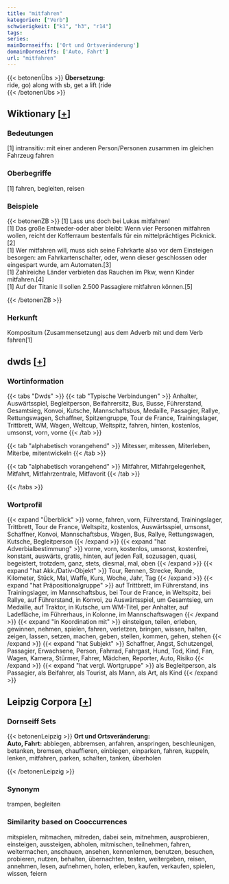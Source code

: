 ```yaml
---
title: "mitfahren"
kategorien: ["Verb"]
schwierigkeit: ["k1", "h3", "r14"]
tags:
series:
mainDornseiffs: ['Ort und Ortsveränderung']
domainDornseiffs: ['Auto, Fahrt']
url: "mitfahren"
---
```


{{< betonenÜbs >}}
**Übersetzung:**  
ride, go) along  with sb, get  a lift (ride  
{{< /betonenÜbs >}}

## Wiktionary [[+](https://de.wiktionary.org/wiki/mitfahren)]

### Bedeutungen
[1] intransitiv: mit einer anderen Person/Personen zusammen im gleichen Fahrzeug fahren  

### Oberbegriffe
[1] fahren, begleiten, reisen  

### Beispiele
{{< betonenZB >}}
[1] Lass uns doch bei Lukas mitfahren!  
[1] Das große Entweder-oder aber bleibt: Wenn vier Personen mitfahren wollen, reicht der Kofferraum bestenfalls für ein mittelprächtiges Picknick.[2]  
[1] Wer mitfahren will, muss sich seine Fahrkarte also vor dem Einsteigen besorgen: am Fahrkartenschalter, oder, wenn dieser geschlossen oder eingespart wurde, am Automaten.[3]  
[1] Zahlreiche Länder verbieten das Rauchen im Pkw, wenn Kinder mitfahren.[4]  
[1] Auf der Titanic II sollen 2.500 Passagiere mitfahren können.[5]  

{{< /betonenZB >}}
### Herkunft
Kompositum (Zusammensetzung) aus dem Adverb mit und dem Verb fahren[1]  



## dwds [[+](https://www.dwds.de/wb/mitfahren)]

### Wortinformation
{{< tabs "Dwds" >}}
{{< tab "Typische Verbindungen" >}}
Anhalter, Auswärtsspiel, Begleitperson, Beifahrersitz, Bus, Busse, Führerstand, Gesamtsieg, Konvoi, Kutsche, Mannschaftsbus, Medaille, Passagier, Rallye, Rettungswagen, Schaffner, Spitzengruppe, Tour de France, Trainingslager, Trittbrett, WM, Wagen, Weltcup, Weltspitz, fahren, hinten, kostenlos, umsonst, vorn, vorne
{{< /tab >}}

{{< tab "alphabetisch vorangehend" >}}
Mitesser, mitessen, Miterleben, Miterbe, mitentwickeln
{{< /tab >}}

{{< tab "alphabetisch vorangehend" >}}
Mitfahrer, Mitfahrgelegenheit, Mitfahrt, Mitfahrzentrale, Mitfavorit
{{< /tab >}}

{{< /tabs >}}

### Wortprofil
{{< expand "Überblick" >}} vorne, fahren, vorn, Führerstand, Trainingslager, Trittbrett, Tour de France, Weltspitz, kostenlos, Auswärtsspiel, umsonst, Schaffner, Konvoi, Mannschaftsbus, Wagen, Bus, Rallye, Rettungswagen, Kutsche, Begleitperson {{< /expand >}}
{{< expand "hat Adverbialbestimmung" >}} vorne, vorn, kostenlos, umsonst, kostenfrei, konstant, auswärts, gratis, hinten, auf jeden Fall, sozusagen, quasi, begeistert, trotzdem, ganz, stets, diesmal, mal, oben {{< /expand >}}
{{< expand "hat Akk./Dativ-Objekt" >}} Tour, Rennen, Strecke, Runde, Kilometer, Stück, Mal, Waffe, Kurs, Woche, Jahr, Tag {{< /expand >}}
{{< expand "hat Präpositionalgruppe" >}} auf Trittbrett, im Führerstand, ins Trainingslager, im Mannschaftsbus, bei Tour de France, in Weltspitz, bei Rallye, auf Führerstand, in Konvoi, zu Auswärtsspiel, um Gesamtsieg, um Medaille, auf Traktor, in Kutsche, um WM-Titel, per Anhalter, auf Ladefläche, im Führerhaus, in Kolonne, im Mannschaftswagen {{< /expand >}}
{{< expand "in Koordination mit" >}} einsteigen, teilen, erleben, gewinnen, nehmen, spielen, fahren, verletzen, bringen, wissen, halten, zeigen, lassen, setzen, machen, geben, stellen, kommen, gehen, stehen {{< /expand >}}
{{< expand "hat Subjekt" >}} Schaffner, Angst, Schutzengel, Passagier, Erwachsene, Person, Fahrrad, Fahrgast, Hund, Tod, Kind, Fan, Wagen, Kamera, Stürmer, Fahrer, Mädchen, Reporter, Auto, Risiko {{< /expand >}}
{{< expand "hat vergl. Wortgruppe" >}} als Begleitperson, als Passagier, als Beifahrer, als Tourist, als Mann, als Art, als Kind {{< /expand >}}

## Leipzig Corpora [[+](https://corpora.uni-leipzig.de/en/res?word=mitfahren&corpusId=deu_newscrawl-public_2018)]

### Dornseiff Sets
{{< betonenLeipzig >}}
**Ort und Ortsveränderung:**  
**Auto, Fahrt:** abbiegen, abbremsen, anfahren, anspringen, beschleunigen, betanken, bremsen, chauffieren, einbiegen, einparken, fahren, kuppeln, lenken, mitfahren, parken, schalten, tanken, überholen  

{{< /betonenLeipzig >}}

### Synonym
trampen, begleiten


### Similarity based on Cooccurrences
mitspielen, mitmachen, mitreden, dabei sein, mitnehmen, ausprobieren, einsteigen, aussteigen, abholen, mitmischen, teilnehmen, fahren, weitermachen, anschauen, ansehen, kennenlernen, benutzen, besuchen, probieren, nutzen, behalten, übernachten, testen, weitergeben, reisen, annehmen, lesen, aufnehmen, holen, erleben, kaufen, verkaufen, spielen, wissen, feiern

